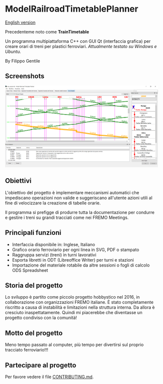 # ModelRailroadTimetablePlanner

[English version](README.md)

Precedenteme noto come **TrainTimetable**

Un programma multipiattaforma C++ con GUI Qt (interfaccia grafica) per creare orari di treni per plastici ferroviari.
*Attualmente testato su Windows e Ubuntu.*

By Filippo Gentile

## Screenshots

![Screenshot di ModelRailroadTimetablePlanner](screenshots/Screenshot_it.png "ModelRailroadTimetablePlanner Screenshot")

## Obiettivi

L'obiettivo del progetto è implementare meccanismi
automatici che impediscano operazioni non valide e
suggeriscano all'utente azioni utili al fine di
velocizzare la creazione di tabelle orarie.

Il programma si prefigge di produrre tutta la documentazione
per condurre e gestire i treni su grandi tracciati come nei FREMO Meetings.

## Principali funzioni
- Interfaccia disponibile in: Inglese, Italiano
- Grafico orario ferroviario per ogni linea in SVG, PDF o stampato
- Raggruppa servizi (treni) in turni lavorativi 
- Esporta libretti in ODT (Libreoffice Writer) per turni e stazioni
- Importazione del materiale rotabile da altre sessioni o fogli di calcolo ODS Spreadsheet

## Storia del progetto
Lo sviluppo è partito come piccolo progetto hobbystico nel 2016,
in collaborazione con organizzazioni FREMO italiane.
È stato completamente riscritto a causa di instabilità e limitazioni nella struttura interna.
Da allora è cresciuto inaspettatamente.
Quindi mi piacerebbe che diventasse un progetto condiviso con la comunità!


## Motto del progetto

Meno tempo passato al computer, più tempo
per divertirsi sul proprio tracciato ferroviario!!!

## Partecipare al progetto

Per favore vedere il file [CONTRIBUTING.md](CONTRIBUTING.md).

